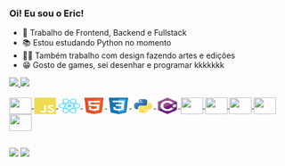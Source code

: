 ### Oi! Eu sou o Eric!

- 💼 Trabalho de Frontend, Backend e Fullstack
- 📚 Estou estudando Python no momento
- 👨‍💻 Também trabalho com design fazendo artes e edições
- 😁 Gosto de games, sei desenhar e programar kkkkkkk


<div>
  <a href="https://github.com/ehrikr">
    <img height="180cm" src="https://github-readme-stats.vercel.app/api?username=ehrikr&show_icons=true&theme=merko&include_all_commits=true&count_private=true"/>
       <img height="180cm" src="https://github-readme-stats.vercel.app/api/top-langs/?username=ehrikr&layout=compact&langs_count=16&theme=merko"/> 
</div>

<div style="display: inline_block"><br>
  <img align="center" height="30" width="40" src="https://cdn.jsdelivr.net/gh/devicons/devicon/icons/java/java-original.svg">
  <img align="center" height="30" width="40" src="https://raw.githubusercontent.com/devicons/devicon/master/icons/javascript/javascript-plain.svg">
  <img align="center" height="30" width="40" src="https://raw.githubusercontent.com/devicons/devicon/master/icons/react/react-original.svg">
  <img align="center" height="30" width="40" src="https://raw.githubusercontent.com/devicons/devicon/master/icons/html5/html5-original.svg">
  <img align="center" height="30" width="40" src="https://raw.githubusercontent.com/devicons/devicon/master/icons/css3/css3-original.svg">
  <img align="center" height="30" width="40" src="https://raw.githubusercontent.com/devicons/devicon/master/icons/python/python-original.svg">
  <img align="center" height="30" width="40" src="https://raw.githubusercontent.com/devicons/devicon/master/icons/csharp/csharp-original.svg">
  <img align="center" height="30" width="40" src="https://cdn.jsdelivr.net/gh/devicons/devicon/icons/cplusplus/cplusplus-original.svg">
  <img align="center" height="30" width="40" src="https://cdn.jsdelivr.net/gh/devicons/devicon/icons/amazonwebservices/amazonwebservices-original.svg">
  <img align="center" height="30" width="40" src="https://cdn.jsdelivr.net/gh/devicons/devicon/icons/photoshop/photoshop-plain.svg">
  <img align="center" height="30" width="40" src="https://cdn.jsdelivr.net/gh/devicons/devicon/icons/illustrator/illustrator-plain.svg">
  <img align="center" height="30" width="40" src="https://cdn.jsdelivr.net/gh/devicons/devicon/icons/aftereffects/aftereffects-plain.svg">
</div>

  ##

  <div> 
  <a href = "mailto:ericsas1999@gmail.com"><img src="https://img.shields.io/badge/-Gmail-%23333?style=for-the-badge&logo=gmail&logoColor=white" target="_blank"></a>
  <a href="https://www.linkedin.com/in/ehrikr" target="_blank"><img src="https://img.shields.io/badge/-LinkedIn-%230077B5?style=for-the-badge&logo=linkedin&logoColor=white" target="_blank"></a>  
</div>                                          
